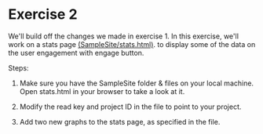 Exercise 2
==========

We'll build off the changes we made in exercise 1. In this exercise, we'll work on a stats page [(SampleSite/stats.html)](./SampleSite). to display some of the data on the user engagement with engage button.

Steps:

1. Make sure you have the SampleSite folder & files on your local machine. Open stats.html in your browser to take a look at it.

2. Modify the read key and project ID in the file to point to your project.

3. Add two new graphs to the stats page, as specified in the file.